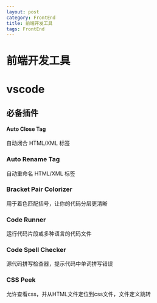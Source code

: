 ```yaml
---
layout: post
category: FrontEnd
title: 前端开发工具
tags: FrontEnd
---
```


# 前端开发工具

# vscode

## 必备插件

#### Auto Close Tag

自动闭合 HTML/XML 标签

### Auto Rename Tag

自动重命名 HTML/XML 标签

### Bracket Pair Colorizer

用于着色匹配括号，让你的代码分层更清晰

### Code Runner

运行代码片段或多种语言的代码文件

### Code Spell Checker

源代码拼写检查器，提示代码中单词拼写错误

### CSS Peek

允许查看css，并从HTML文件定位到css文件，文件定义跳转


